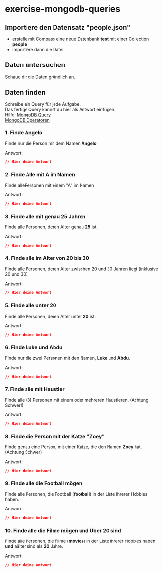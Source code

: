 # exercise-mongodb-queries

## Importiere den Datensatz "people.json"
* erstelle mit Compass eine neue Datenbank **test** mit einer Collection **people**
* importiere dann die Datei

## Daten untersuchen
Schaue dir die Daten gründlich an.

## Daten finden
Schreibe ein Query für jede Aufgabe.  
Das fertige Query kannst du hier als Antwort einfügen.  
Hilfe:
[MongoDB Query](https://docs.mongodb.com/manual/tutorial/query-documents/)  
[MongoDB Operatoren](https://docs.mongodb.com/manual/reference/operator/query/#projection-operators)

### 1. Finde Angelo
Finde nur die Person mit dem Namen **Angelo**

Antwort:
```json
// Hier deine Antwort
```

### 2. Finde Alle mit A im Namen
Finde allePersonen mit einem "A" im Namen

Antwort:
```json
// Hier deine Antwort
```

### 3. Finde alle mit genau 25 Jahren
Finde alle Personen, deren Alter genau **25** ist.

Antwort:
```json
// Hier deine Antwort
```

### 4. Finde alle im Alter von 20 bis 30
Finde alle Personen, deren Alter zwischen 20 und 30 Jahren liegt (inklusive 20 und 30)

Antwort:
```json
// Hier deine Antwort
```

### 5. Finde alle unter 20
Finde alle Personen, deren Alter unter **20** ist.

Antwort:
```json
// Hier deine Antwort
```

### 6. Finde Luke und Abdu
Finde nur die zwei Personen mit den Namen, **Luke** und **Abdu**.

Antwort:
```json
// Hier deine Antwort
```

### 7. Finde alle mit Haustier
Finde alle (3) Personen mit einem oder mehreren Haustieren.
(Achtung Schwer!)

Antwort:
```json
// Hier deine Antwort
```

### 8. Finde die Person mit der Katze "Zoey"
Finde genau eine Person, mit einer Katze, die den Namen **Zoey** hat.
(Achtung Schwer)

Antwort:
```json
// Hier deine Antwort
```

### 9. Finde alle die Football mögen
Finde alle Personen, die Football (**football**) in der Liste ihrerer Hobbies haben.

Antwort:
```json
// Hier deine Antwort
```

### 10. Finde alle die Filme mögen und Über 20 sind
Finde alle Personen, die Filme (**movies**) in der Liste ihrerer Hobbies haben **und** aälter sind als **20** Jahre.

Antwort:
```json
// Hier deine Antwort
```
